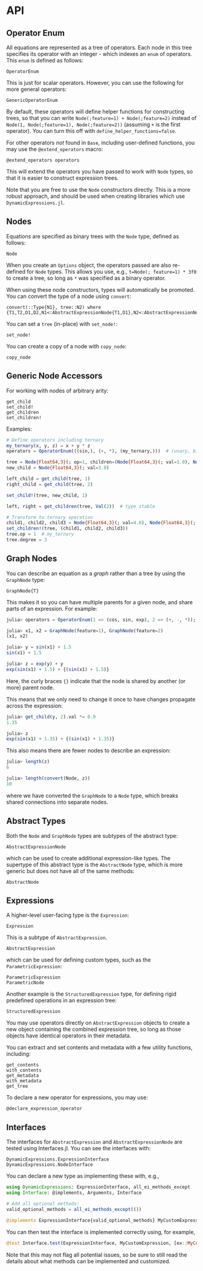 # API

## Operator Enum

All equations are represented as a tree of operators. Each node in this tree
specifies its operator with an integer - which indexes an `enum` of operators.
This `enum` is defined as follows:

```@docs
OperatorEnum
```

This is just for scalar operators. However, you can use
the following for more general operators:

```@docs
GenericOperatorEnum
```

By default, these operators will define helper functions for constructing trees,
so that you can write `Node(;feature=1) + Node(;feature=2)` instead of
`Node(1, Node(;feature=1), Node(;feature=2))` (assuming `+` is the first operator).
You can turn this off with `define_helper_functions=false`.

For other operators *not* found in `Base`, including user-defined functions, you may
use the `@extend_operators` macro:

```@docs
@extend_operators operators
```

This will extend the operators you have passed to work with `Node` types, so that
it is easier to construct expression trees.

Note that you are free to use the `Node` constructors directly.
This is a more robust approach, and should be used when creating libraries
which use `DynamicExpressions.jl`.

## Nodes

Equations are specified as binary trees with the `Node` type, defined
as follows:

```@docs
Node
```

When you create an `Options` object, the operators
passed are also re-defined for `Node` types.
This allows you use, e.g., `t=Node(; feature=1) * 3f0` to create a tree, so long as
`*` was specified as a binary operator.

When using these node constructors, types will automatically be promoted.
You can convert the type of a node using `convert`:

```@docs
convert(::Type{N1}, tree::N2) where {T1,T2,D1,D2,N1<:AbstractExpressionNode{T1,D1},N2<:AbstractExpressionNode{T2,D2}}
```

You can set a `tree` (in-place) with `set_node!`:

```@docs
set_node!
```

You can create a copy of a node with `copy_node`:

```@docs
copy_node
```

## Generic Node Accessors

For working with nodes of arbitrary arity:

```@docs
get_child
set_child!
get_children
set_children!
```

Examples:

```julia
# Define operators including ternary
my_ternary(x, y, z) = x + y * z
operators = OperatorEnum(((sin,), (+, *), (my_ternary,)))  # (unary, binary, ternary)

tree = Node{Float64,3}(; op=1, children=(Node{Float64,3}(; val=1.0), Node{Float64,3}(; val=2.0)))
new_child = Node{Float64,3}(; val=3.0)

left_child = get_child(tree, 1)
right_child = get_child(tree, 2)

set_child!(tree, new_child, 1)

left, right = get_children(tree, Val(2))  # type stable

# Transform to ternary operation
child1, child2, child3 = Node{Float64,3}(; val=4.0), Node{Float64,3}(; val=5.0), Node{Float64,3}(; val=6.0)
set_children!(tree, (child1, child2, child3))
tree.op = 1  # my_ternary
tree.degree = 3
```

## Graph Nodes

You can describe an equation as a *graph* rather than a tree
by using the `GraphNode` type:

```@docs
GraphNode{T}
```

This makes it so you can have multiple parents for a given node,
and share parts of an expression. For example:

```julia
julia> operators = OperatorEnum(1 => (cos, sin, exp), 2 => (+, -, *));

julia> x1, x2 = GraphNode(feature=1), GraphNode(feature=2)
(x1, x2)

julia> y = sin(x1) + 1.5
sin(x1) + 1.5

julia> z = exp(y) + y
exp(sin(x1) + 1.5) + {(sin(x1) + 1.5)}
```

Here, the curly braces `{}` indicate that the node
is shared by another (or more) parent node.

This means that we only need to change it once
to have changes propagate across the expression:

```julia
julia> get_child(y, 2).val *= 0.9
1.35

julia> z
exp(sin(x1) + 1.35) + {(sin(x1) + 1.35)}
```

This also means there are fewer nodes to describe an expression:

```julia
julia> length(z)
6

julia> length(convert(Node, z))
10
```

where we have converted the `GraphNode` to a `Node` type,
which breaks shared connections into separate nodes.

## Abstract Types

Both the `Node` and `GraphNode` types are subtypes of the abstract type:

```@docs
AbstractExpressionNode
```

which can be used to create additional expression-like types.
The supertype of this abstract type is the `AbstractNode` type,
which is more generic but does not have all of the same methods:

```@docs
AbstractNode
```

## Expressions

A higher-level user-facing type is the `Expression`:

```@docs
Expression
```

This is a subtype of `AbstractExpression`.

```@docs
AbstractExpression
```

which can be used for defining custom types, such as the `ParametricExpression`:

```@docs
ParametricExpression
ParametricNode
```

Another example is the `StructuredExpression` type, for defining rigid
predefined operations in an expression tree:

```@docs
StructuredExpression
```

You may use operators directly on `AbstractExpression` objects to create a new object
containing the combined expression tree, so long as those objects have identical operators
in their metadata.

You can extract and set contents and metadata with a few utility functions, including:

```@docs
get_contents
with_contents
get_metadata
with_metadata
get_tree
```

To declare a new operator for expressions, you may use:

```@docs
@declare_expression_operator
```

## Interfaces

The interfaces for `AbstractExpression` and `AbstractExpressionNode` are
tested using Interfaces.jl. You can see the interfaces with:

```@docs
DynamicExpressions.ExpressionInterface
DynamicExpressions.NodeInterface
```

You can declare a new type as implementing these with, e.g.,

```julia
using DynamicExpressions: ExpressionInterface, all_ei_methods_except
using Interface: @implements, Arguments, Interface

# Add all optional methods:
valid_optional_methods = all_ei_methods_except(())

@implements ExpressionInterface{valid_optional_methods} MyCustomExpression [Arguments()]
```

You can then test the interface is implemented correctly using, for example,

```julia
@test Interface.test(ExpressionInterface, MyCustomExpression, [ex::MyCustomExpression])
```

Note that this may not flag all potential issues, so be sure to still read the details about
what methods can be implemented and customized.
